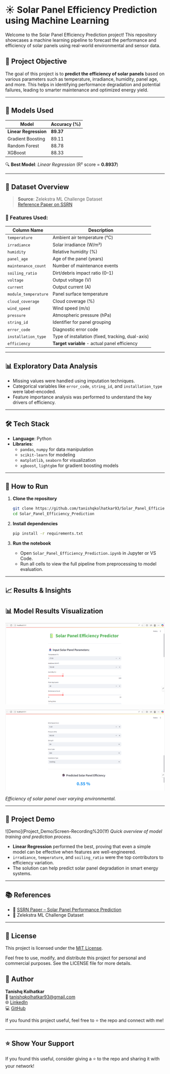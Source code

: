 
# ☀️ Solar Panel Efficiency Prediction using Machine Learning

Welcome to the Solar Panel Efficiency Prediction project! This repository showcases a machine learning pipeline to forecast the performance and efficiency of solar panels using real-world environmental and sensor data.

## 📌 Project Objective

The goal of this project is to **predict the efficiency of solar panels** based on various parameters such as temperature, irradiance, humidity, panel age, and more. This helps in identifying performance degradation and potential failures, leading to smarter maintenance and optimized energy yield.

---

## 🧠 Models Used

| Model               | Accuracy (%) |
|--------------------|--------------|
| **Linear Regression** | **89.37**    |
| Gradient Boosting  | 89.11        |
| Random Forest      | 88.78        |
| XGBoost            | 88.33        |

🔍 **Best Model**: *Linear Regression* (R² score = **0.8937**)

---

## 📁 Dataset Overview

> **Source**: Zelekstra ML Challenge Dataset  
> [Reference Paper on SSRN](https://ssrn.com/abstract=4771205)

### 🔧 Features Used:

| Column Name        | Description |
|--------------------|-------------|
| `temperature`        | Ambient air temperature (°C) |
| `irradiance`         | Solar irradiance (W/m²) |
| `humidity`           | Relative humidity (%) |
| `panel_age`          | Age of the panel (years) |
| `maintenance_count`  | Number of maintenance events |
| `soiling_ratio`      | Dirt/debris impact ratio (0–1) |
| `voltage`            | Output voltage (V) |
| `current`            | Output current (A) |
| `module_temperature` | Panel surface temperature |
| `cloud_coverage`     | Cloud coverage (%) |
| `wind_speed`         | Wind speed (m/s) |
| `pressure`           | Atmospheric pressure (hPa) |
| `string_id`          | Identifier for panel grouping |
| `error_code`         | Diagnostic error code |
| `installation_type`  | Type of installation (fixed, tracking, dual-axis) |
| `efficiency`         | **Target variable** - actual panel efficiency |

---

## 📊 Exploratory Data Analysis

- Missing values were handled using imputation techniques.
- Categorical variables like `error_code`, `string_id`, and `installation_type` were label-encoded.
- Feature importance analysis was performed to understand the key drivers of efficiency.

---

## 🛠️ Tech Stack

- **Language**: Python  
- **Libraries**:
  - `pandas`, `numpy` for data manipulation
  - `scikit-learn` for modeling
  - `matplotlib`, `seaborn` for visualization
  - `xgboost`, `lightgbm` for gradient boosting models

---

## 🚀 How to Run

1. **Clone the repository**
   ```bash
   git clone https://github.com/tanishqkolhatkar93/Solar_Panel_Efficiency_Prediction.git
   cd Solar_Panel_Efficiency_Prediction
   ```

2. **Install dependencies**
   ```bash
   pip install -r requirements.txt
   ```

3. **Run the notebook**
   - Open `Solar_Panel_Efficiency_Prediction.ipynb` in Jupyter or VS Code.
   - Run all cells to view the full pipeline from preprocessing to model evaluation.

---

## 📈 Results & Insights

## 📊 Model Results Visualization

![Efficiency Plot](Project_Demo/Screenshot%202025-06-08%20102306.png)

![Efficiency Plot](Project_Demo/Screenshot%202025-06-08%20102347.png)

*Efficiency of solar panel over varying environmental.*


---

## 🎥 Project Demo

![Demo](Project_Demo/Screen-Recording%20(1f)
*Quick overview of model training and prediction process.*


- **Linear Regression** performed the best, proving that even a simple model can be effective when features are well-engineered.
- `irradiance`, `temperature`, and `soiling_ratio` were the top contributors to efficiency variation.
- The solution can help predict solar panel degradation in smart energy systems.

---

## 📚 References

- 📄 [SSRN Paper – Solar Panel Performance Prediction](https://ssrn.com/abstract=4771205)
- 🔗 Zelekstra ML Challenge Dataset

---

## 📄 License

This project is licensed under the [MIT License](LICENSE).

Feel free to use, modify, and distribute this project for personal and commercial purposes. See the LICENSE file for more details.

 
## 👤 Author

**Tanishq Kolhatkar**  
📧 tanishqkolhatkar93@gmail.com  
🌐 [LinkedIn](https://www.linkedin.com/in/tanishq-kolhatkar/)  
💻 [GitHub](https://github.com/tanishqkolhatkar93)

If you found this project useful, feel free to ⭐ the repo and connect with me!


---

## ⭐ Show Your Support

If you found this useful, consider giving a ⭐️ to the repo and sharing it with your network!
